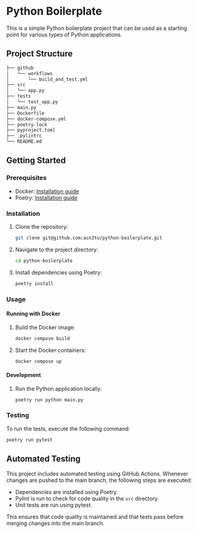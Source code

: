 # Python Boilerplate

This is a simple Python boilerplate project that can be used as a starting point for various types of Python applications.

## Project Structure

```bash
├── github
│   └── workflows
│       └── build_and_test.yml
├── src
│   └── app.py
├── tests
│   └── test_app.py
├── main.py
├── Dockerfile
├── docker-compose.yml
├── poetry.lock
├── pyproject.toml
├── .pylintrc
└── README.md
```

## Getting Started

### Prerequisites

- Docker: [Installation guide](https://docs.docker.com/get-docker/)
- Poetry: [Installation guide](https://python-poetry.org/docs/#installation)

### Installation

1. Clone the repository:

    ```bash
    git clone git@github.com:acn3to/python-boilerplate.git
    ```

2. Navigate to the project directory:

    ```bash
    cd python-boilerplate
    ```

3. Install dependencies using Poetry:

    ```bash
    poetry install
    ```

### Usage

#### Running with Docker

1. Build the Docker image:

    ```bash
    docker compose build
    ```

2. Start the Docker containers:

    ```bash
    docker compose up
    ```

#### Development

1. Run the Python application locally:

    ```bash
    poetry run python main.py
    ```

### Testing

To run the tests, execute the following command:

```bash
poetry run pytest
```

## Automated Testing

This project includes automated testing using GitHub Actions. Whenever changes are pushed to the main branch, the following steps are executed:

- Dependencies are installed using Poetry.
- Pylint is run to check for code quality in the `src` directory.
- Unit tests are run using pytest.

This ensures that code quality is maintained and that tests pass before merging changes into the main branch.

